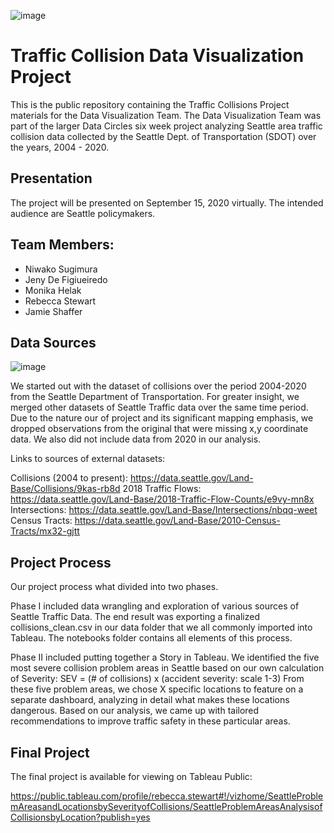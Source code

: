 
![image](https://user-images.githubusercontent.com/61078217/92278821-de522d80-eeaa-11ea-85b6-7c4586f23508.png)

# Traffic Collision Data Visualization Project

This is the public repository containing the Traffic Collisions Project materials for the Data Visualization Team. The Data Visualization Team was part of the larger Data Circles six week project analyzing Seattle area traffic collision data collected by the Seattle Dept. of Transportation (SDOT) over the years, 2004 - 2020.

## Presentation

The project will be presented on September 15, 2020 virtually. The intended audience are Seattle policymakers.

## Team Members:

- Niwako Sugimura  
- Jeny De Figiueiredo  
- Monika Helak  
- Rebecca Stewart  
- Jamie Shaffer

## Data Sources

![image](https://user-images.githubusercontent.com/61078217/92818969-2676c180-f37d-11ea-9280-3138df7c621b.png)

We started out with the dataset of collisions over the period 2004-2020 from the Seattle Department of Transportation. For greater insight, we merged other datasets of Seattle Traffic data over the same time period. Due to the nature our of project and its significant mapping emphasis, we dropped observations from the original that were missing x,y coordinate data. We also did not include data from 2020 in our analysis.

Links to sources of external datasets:

Collisions (2004 to present): https://data.seattle.gov/Land-Base/Collisions/9kas-rb8d
2018 Traffic Flows: https://data.seattle.gov/Land-Base/2018-Traffic-Flow-Counts/e9vy-mn8x 
Intersections: https://data.seattle.gov/Land-Base/Intersections/nbqq-weet
Census Tracts: https://data.seattle.gov/Land-Base/2010-Census-Tracts/mx32-gjtt


## Project Process

Our project process what divided into two phases. 

Phase I included data wrangling and exploration of various sources of Seattle Traffic Data. The end result was exporting a finalized collisions_clean.csv in our data folder that we all commonly imported into Tableau. The notebooks folder contains all elements of this process.

Phase II included putting together a Story in Tableau. We identified the five most severe collision problem areas in Seattle based on our own calculation of Severity: SEV = (# of collisions) x (accident severity: scale 1-3) 
From these five problem areas, we chose X specific locations to feature on a separate dashboard, analyzing in detail what makes these locations dangerous. Based on our analysis, we came up with tailored recommendations to improve traffic safety in these particular areas.


## Final Project 
The final project is available for viewing on Tableau Public:

https://public.tableau.com/profile/rebecca.stewart#!/vizhome/SeattleProblemAreasandLocationsbySeverityofCollisions/SeattleProblemAreasAnalysisofCollisionsbyLocation?publish=yes
